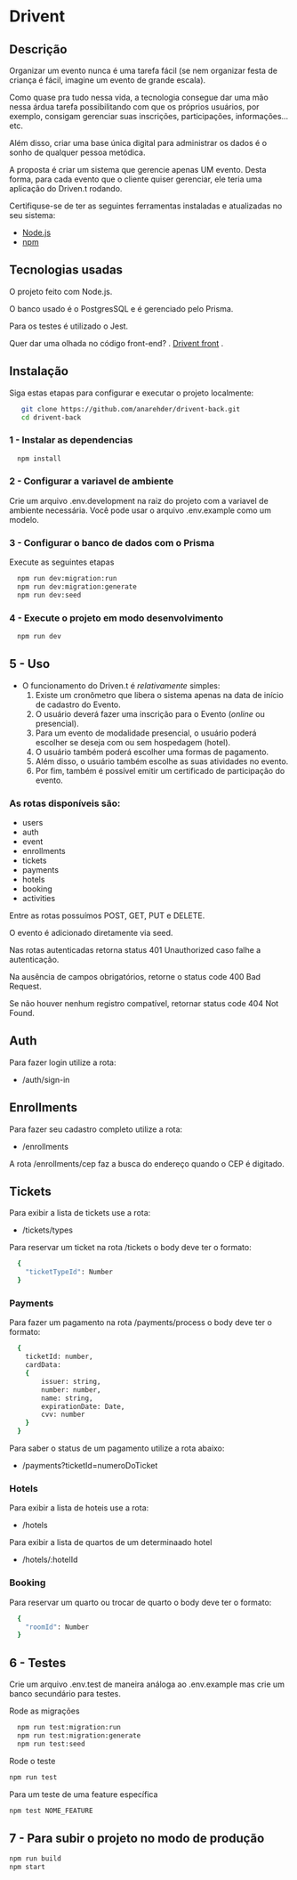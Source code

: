 # Drivent

## Descrição

Organizar um evento nunca é uma tarefa fácil (se nem organizar festa de criança é fácil, imagine um evento de grande escala).

Como quase pra tudo nessa vida, a tecnologia consegue dar uma mão nessa árdua tarefa possibilitando com que os próprios usuários, por exemplo, consigam gerenciar suas inscrições, participações, informações… etc.

Além disso, criar uma base única digital para administrar os dados é o sonho de qualquer pessoa metódica.

A proposta é criar um sistema que gerencie apenas UM evento. Desta forma, para cada evento que o cliente quiser gerenciar, ele teria uma aplicação do Driven.t rodando. 

Certifiquse-se de ter as seguintes ferramentas instaladas e atualizadas no seu sistema: 

- [Node.js](https://nodejs.org/)
- [npm](https://www.npmjs.com/)

## Tecnologias usadas

O projeto feito com Node.js.

O banco usado é o PostgresSQL e é gerenciado pelo Prisma.

Para os testes é utilizado o Jest.

Quer dar uma olhada no código front-end?  . [Drivent front](https://github.com/driven-15/drivent-front)  .

## Instalação

Siga estas etapas para configurar e executar o projeto localmente:

```bash
   git clone https://github.com/anarehder/drivent-back.git
   cd drivent-back
```

### 1 - Instalar as dependencias

```bash
  npm install
```

### 2 - Configurar a variavel de ambiente

Crie um arquivo .env.development na raiz do projeto com a variavel de ambiente necessária. Você pode usar o arquivo .env.example como um modelo.

### 3 - Configurar o banco de dados com o Prisma

Execute as seguintes etapas
```bash
  npm run dev:migration:run
  npm run dev:migration:generate
  npm run dev:seed
```

### 4 - Execute o projeto em modo desenvolvimento

```bash
  npm run dev
```

## 5 - Uso

- O funcionamento do Driven.t é *relativamente* simples:
    1. Existe um cronômetro que libera o sistema apenas na data de início de cadastro do Evento.
    2. O usuário deverá fazer uma inscrição para o Evento (*online* ou presencial).
    3. Para um evento de modalidade presencial, o usuário poderá escolher se deseja com ou sem hospedagem (hotel).
    4. O usuário também poderá escolher uma formas de pagamento.
    5. Além disso, o usuário também escolhe as suas atividades no evento.
    6. Por fim, também é possível emitir um certificado de participação do evento.
       

### As rotas disponíveis são:
  -   users
  -   auth
  -   event
  -   enrollments
  -   tickets
  -   payments
  -   hotels
  -   booking
  -   activities

Entre as rotas possuímos POST, GET, PUT e DELETE.

O evento é adicionado diretamente via seed.

Nas rotas autenticadas retorna status 401 Unauthorized caso falhe a autenticação.

Na ausência de campos obrigatórios, retorne o status code 400 Bad Request.

Se não houver nenhum registro compatível, retornar status code 404 Not Found.

## Auth

Para fazer login utilize a rota:
- /auth/sign-in

## Enrollments

Para fazer seu cadastro completo utilize a rota:
- /enrollments

A rota /enrollments/cep faz a busca do endereço quando o CEP é digitado.

## Tickets

Para exibir a lista de tickets use a rota:
- /tickets/types
  
Para reservar um ticket na rota /tickets o body deve ter o formato:
```bash
  {
	"ticketTypeId": Number
  }
```

### Payments

Para fazer um pagamento na rota /payments/process o body deve ter o formato:
```bash
  {
	ticketId: number,
	cardData:
	{
		issuer: string,
		number: number,
		name: string,
		expirationDate: Date,
		cvv: number
	}
  }
```

Para saber o status de um pagamento utilize a rota abaixo:
- /payments?ticketId=numeroDoTicket

### Hotels

Para exibir a lista de hoteis use a rota:
- /hotels

Para exibir a lista de quartos de um determinaado hotel
- /hotels/:hotelId


### Booking

Para reservar um quarto ou trocar de quarto o body deve ter o formato:
```bash
  {
	"roomId": Number
  }
```

## 6 - Testes
Crie um arquivo .env.test de maneira análoga ao .env.example mas crie um banco secundário para testes.

Rode as migrações

```bash
  npm run test:migration:run
  npm run test:migration:generate
  npm run test:seed
```

Rode o teste

```bash
npm run test
```

Para um teste de uma feature específica

```bash
npm test NOME_FEATURE
```

## 7 - Para subir o projeto no modo de produção

```bash
npm run build
npm start
```
